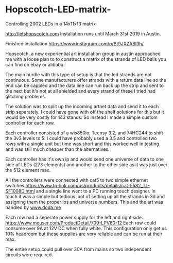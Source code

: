 # Hopscotch-LED-matrix-
Controlling 2002 LEDs in a 14x11x13 matrix 

http://letshopscotch.com
Installation runs until March 31st 2019 in Austin. 

Finished installation
https://www.instagram.com/p/Bt9JXZABl3h/

Hopscotch, a new experiential art installation group in austin approached me with a loose plan to to construct a matrix of the strands of LED balls you can find on ebay or alibaba.

The main hurdle with this type of setup is that the led strands are not continuous. Some manufacturers offer strands with a return data line so the end can be cappled and the data line can run back up the strip and sent to the next but it's not at all shielded and every strand of these I tried had glitching problems. 

The solution was to split up the incoming artnet data and send it to each strip separately. I could have gone with off the shelf solutions for this but it would be very costly for 143 stands. So instead I made a simple custom controller for each row. 

Each controller consisted of a wis850io, Teensy 3.2, and 74HC244 to shift the 3v3 levels to 5. I could have probably used a 3.5 and controlled two rows with a single unit but time was short and this worked well in testing and was still much cheaper than the alternatives.

Each controller has it's own ip and would send one universe of data to one side of LEDs (273 elements) and another to the other side as it was just over the 512 element max. 

All the controllers were connected with cat5 to two simple ethernet switches  https://www.tp-link.com/us/products/details/cat-5582_TL-SF1008D.html
and a single line went to a PC running touch designer. In touch it was a simple but tedious jbot of setting up all the strands in 3d and assigning them the proper ips and universe numbers. This and the art was handled by www.doda.me

Each row had a seperate power supply for the left and right side. 
https://www.mouser.com/ProductDetail/709-LPV60-12
Each row could consume over 9A at 12V DC when fully white. This configuration only get us 10% headroom but these supplies are very reliable and can be run at their max.

The entire setup could pull over 30A from mains so two independent circuits were required. 


